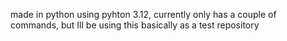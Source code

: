 made in python using pyhton 3.12, currently only has a couple of commands, but Ill be using this basically as a test repository
